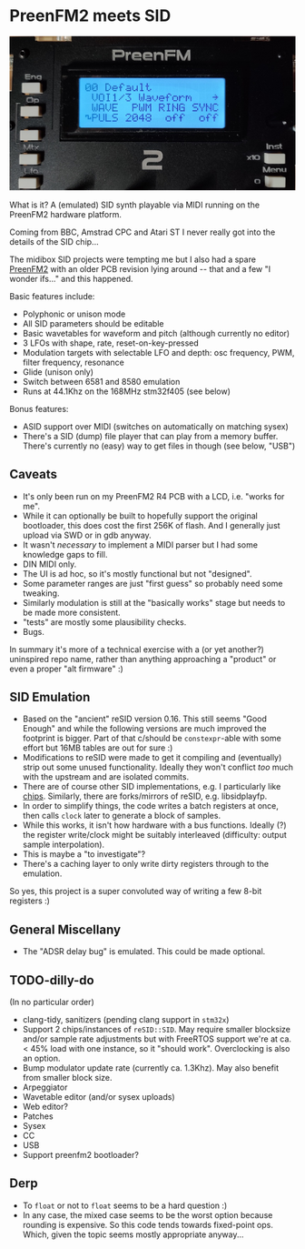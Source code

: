 # PreenFM2 meets SID

![PreenFM2+SID](./docs/pfm2sid.jpg)

What is it? A (emulated) SID synth playable via MIDI running on the PreenFM2 hardware platform.

Coming from BBC, Amstrad CPC and Atari ST I never really got into the details of the SID chip...

The midibox SID projects were tempting me but I also had a spare [PreenFM2](https://ixox.fr/preenfm2/) with an older PCB revision lying around -- that and a few "I wonder ifs..." and this happened. 

Basic features include:

- Polyphonic or unison mode
- All SID parameters should be editable
- Basic wavetables for waveform and pitch (although currently no editor)
- 3 LFOs with shape, rate, reset-on-key-pressed
- Modulation targets with selectable LFO and depth: osc frequency, PWM, filter frequency, resonance
- Glide (unison only)
- Switch between 6581 and 8580 emulation
- Runs at 44.1Khz on the 168MHz stm32f405 (see below)

Bonus features:

- ASID support over MIDI (switches on automatically on matching sysex)
- There's a SID (dump) file player that can play from a memory buffer. There's currently no (easy) way to get files in though (see below, "USB")

## Caveats

- It's only been run on my PreenFM2 R4 PCB with a LCD, i.e. "works for me".
- While it can optionally be built to hopefully support the original bootloader, this does cost the first 256K of flash. And I generally just upload via SWD or in gdb anyway.
- It wasn't _necessary_ to implement a MIDI parser but I had some knowledge gaps to fill.
- DIN MIDI only.
- The UI is ad hoc, so it's mostly functional but not "designed".
- Some parameter ranges are just "first guess" so probably need some tweaking.
- Similarly modulation is still at the "basically works" stage but needs to be made more consistent.
- "tests" are mostly some plausibility checks.
- Bugs.

In summary it's more of a technical exercise with a (or yet another?) uninspired repo name, rather than anything approaching a "product" or even a proper "alt firmware" :)

## SID Emulation

- Based on the "ancient" reSID version 0.16. This still seems "Good Enough" and while the following versions are much improved the footprint is bigger. Part of that c/should be `constexpr`-able with some effort but 16MB tables are out for sure :)
- Modifications to reSID were made to get it compiling and (eventually) strip out some unused functionality. Ideally they won't conflict _too_ much with the upstream and are isolated commits.
- There are of course other SID implementations, e.g. I particularly like [chips](https://github.com/floooh/chips). Similarly, there are forks/mirrors of reSID, e.g. libsidplayfp.
- In order to simplify things, the code writes a batch registers at once, then calls `clock` later to generate a block of samples.
- While this works, it isn't how hardware with a bus functions. Ideally (?) the register write/clock might be suitably interleaved (difficulty: output sample interpolation).
- This is maybe a "to investigate"?
- There's a caching layer to only write dirty registers through to the emulation.

So yes, this project is a super convoluted way of writing a few 8-bit registers :)

## General Miscellany

- The "ADSR delay bug" is emulated. This could be made optional.

## TODO-dilly-do

(In no particular order)
- clang-tidy, sanitizers (pending clang support in `stm32x`)
- Support 2 chips/instances of `reSID::SID`. May require smaller blocksize and/or sample rate adjustments but with FreeRTOS support we're at ca. < 45% load with one instance, so it "should work". Overclocking is also an option.
- Bump modulator update rate (currently ca. 1.3Khz). May also benefit from smaller block size.
- Arpeggiator
- Wavetable editor (and/or sysex uploads)
- Web editor?
- Patches
- Sysex
- CC
- USB
- Support preenfm2 bootloader?

## Derp
- To `float` or not to `float` seems to be a hard question :)
- In any case, the mixed case seems to be the worst option because rounding is expensive. So this code tends towards fixed-point ops. Which, given the topic seems mostly appropriate anyway...
